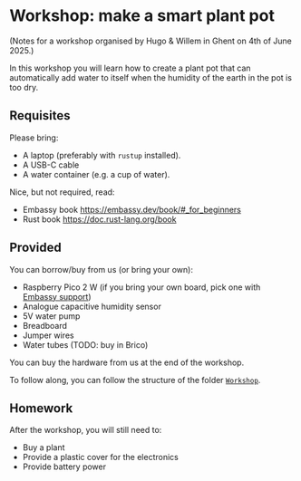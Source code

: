 # Workshop: make a smart plant pot

(Notes for a workshop organised by Hugo & Willem in Ghent on 4th of June 2025.)

In this workshop you will learn how to create a plant pot that can automatically add water to itself when the humidity of the earth in the pot is too dry.

## Requisites

Please bring:

- A laptop (preferably with `rustup` installed).
- A USB-C cable
- A water container (e.g. a cup of water).

Nice, but not required, read:

- Embassy book <https://embassy.dev/book/#_for_beginners>
- Rust book <https://doc.rust-lang.org/book>

## Provided

You can borrow/buy from us (or bring your own):

- Raspberry Pico 2 W (if you bring your own board, pick one with [Embassy support](https://embassy.dev/book/#_getting_a_board_with_examples))
- Analogue capacitive humidity sensor
- 5V water pump
- Breadboard
- Jumper wires
- Water tubes (TODO: buy in Brico)

You can buy the hardware from us at the end of the workshop.

To follow along, you can follow the structure of the folder [`Workshop`](./workshop/README.md).

## Homework

After the workshop, you will still need to:

- Buy a plant
- Provide a plastic cover for the electronics
- Provide battery power
